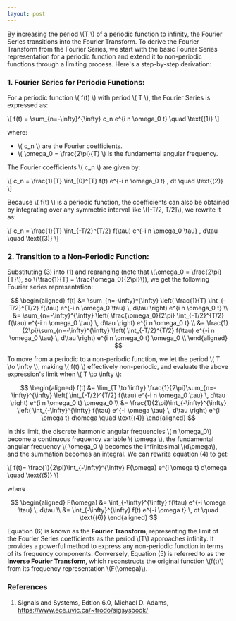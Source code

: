 ```yaml
---
layout: post
---
```

By increasing the period \\(T \\) of a periodic function to infinity, the Fourier Series transitions into the Fourier Transform. To derive the Fourier Transform from the Fourier Series, we start with the basic Fourier Series representation for a periodic function and extend it to non-periodic functions through a limiting process. Here's a step-by-step derivation:

### 1. **Fourier Series for Periodic Functions**:

For a periodic function \\( f(t) \\) with period \\( T \\), the Fourier Series is expressed as:

\\[
f(t) = \sum_{n=-\infty}^{\infty} c_n e^{i n \omega_0 t} \quad \text{(1)} 
\\]

where:
- \\( c_n \\) are the Fourier coefficients.
- \\( \omega_0 = \frac{2\pi}{T} \\) is the fundamental angular frequency.

The Fourier coefficients \\( c_n \\) are given by:

\\[
c_n = \frac{1}{T} \int_{0}^{T} f(t) e^{-i n \omega_0 t} \, dt \quad \text{(2)} 
\\]

Because \\( f(t) \\) is a periodic function, the coefficients can also be obtained by integrating over any symmetric interval like \\([-T/2, T/2]\\), we rewrite it as:

\\[
c_n = \frac{1}{T} \int_{-T/2}^{T/2} f(\tau) e^{-i n \omega_0 \tau} \, d\tau \quad \text{(3)} 
\\]

### 2. **Transition to a Non-Periodic Function**:

Substituting (3) into (1) and rearanging (note that \\(\omega_0 = \frac{2\pi}{T}\\), so \\(\frac{1}{T} = \frac{\omega_0}{2\pi}\\)), we get the following Fourier series representation:
<!-- Have to fallback to Explicit Display Math Tags $$ to make the multiline equations work, and also keep one blank line above-->

$$
\begin{aligned}
f(t) &= \sum_{n=-\infty}^{\infty} \left( \frac{1}{T} \int_{-T/2}^{T/2} f(\tau) e^{-i n \omega_0 \tau} \, d\tau \right) e^{i n \omega_0 t} \\
     &= \sum_{n=-\infty}^{\infty} \left( \frac{\omega_0}{2\pi} \int_{-T/2}^{T/2} f(\tau) e^{-i n \omega_0 \tau} \, d\tau \right) e^{i n \omega_0 t} \\
	 &= \frac{1}{2\pi}\sum_{n=-\infty}^{\infty} \left( \int_{-T/2}^{T/2} f(\tau) e^{-i n \omega_0 \tau} \, d\tau \right) e^{i n \omega_0 t} \omega_0 \\
\end{aligned}
$$

To move from a periodic to a non-periodic function, we let the period \\( T \to \infty \\), making \\( f(t) \\) effectively non-periodic, 
and evaluate the above expression's limit when \\( T \to \infty \\):

$$
\begin{aligned}
f(t) &= \lim_{T \to \infty} \frac{1}{2\pi}\sum_{n=-\infty}^{\infty} \left( \int_{-T/2}^{T/2} f(\tau) e^{-i n \omega_0 \tau} \, d\tau \right) e^{i n \omega_0 t} \omega_0 \\
     &= \frac{1}{2\pi}\int_{-\infty}^{\infty} \left( \int_{-\infty}^{\infty} f(\tau) e^{-i \omega \tau} \, d\tau \right) e^{i \omega t} d\omega \quad \text{(4)} 
\end{aligned}
$$

In this limit, the discrete harmonic angular frequencies \\( n \omega_0\\) become a continuous frequency variable \\( \omega \\),
the fundamental angular frequency \\( \omega_0 \\) becomes the infinitesimal \\(d\omega\\), and the summation becomes an integral. 
We can rewrite equation (4) to get:

\\[
f(t)=  \frac{1}{2\pi}\int_{-\infty}^{\infty} F(\omega) e^{i \omega t} d\omega \quad \text{(5)} 
\\]

where

$$
\begin{aligned}
F(\omega) &=  \int_{-\infty}^{\infty} f(\tau) e^{-i \omega \tau} \, d\tau \\
          &=  \int_{-\infty}^{\infty} f(t) e^{-i \omega t} \, dt \quad \text{(6)} 
\end{aligned}
$$

Equation (6) is known as the **Fourier Transform**, representing the limit of the Fourier Series coefficients as the period \\(T\\) approaches infinity. It provides a powerful method to express any non-periodic function in terms of its frequency components. 
Conversely, Equation (5) is referred to as the **Inverse Fourier Transform**, which reconstructs the original function \\(f(t)\\) from its frequency representation 
\\(F(\omega)\\).


### References
1. Signals and Systems, Edtion 6.0, Michael D. Adams, https://www.ece.uvic.ca/~frodo/sigsysbook/